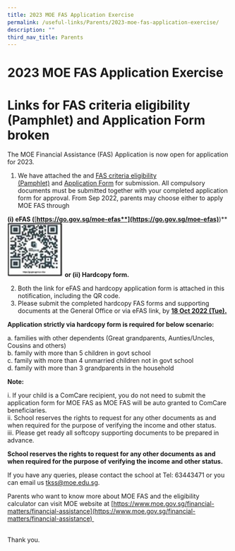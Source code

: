 ```yaml
---
title: 2023 MOE FAS Application Exercise
permalink: /useful-links/Parents/2023-moe-fas-application-exercise/
description: ""
third_nav_title: Parents
---
```

# 2023 MOE FAS Application Exercise

# Links for FAS criteria eligibility (Pamphlet) and Application Form broken

The MOE Financial Assistance (FAS) Application is now open for application for 2023.

1.  We have attached the and [FAS criteria eligibility (Pamphlet)](https://tanjongkatongsec.moe.edu.sg/wp-content/uploads/2022/10/MOE-FAS-pamphlet-EL-for-schools.pdf) and [Application Form](https://tanjongkatongsec.moe.edu.sg/wp-content/uploads/2022/10/MOE-FAS-Application-Form-Sep-2022.pdf) for submission. All compulsory documents must be submitted together with your completed application form for approval. From Sep 2022, parents may choose either to apply MOE FAS through

**(i) eFAS (**[**https://go.gov.sg/moe-efas**](https://go.gov.sg/moe-efas)**)**
<img src="/images/Sec%201%202023/eFAS.jpg" 
     style="width:25%">
		 **or (ii) Hardcopy form.**

2.  Both the link for eFAS and hardcopy application form is attached in this notification, including the QR code.
3.  Please submit the completed hardcopy FAS forms and supporting documents at the General Office or via eFAS link, by <b><u>18 Oct 2022 (Tue).</u></b>

**Application strictly via hardcopy form is required for below scenario:**

a.  families with other dependents (Great grandparents, Aunties/Uncles, Cousins and others)  
b.  family with more than 5 children in govt school  
c.  family with more than 4 unmarried children not in govt school  
d.  family with more than 3 grandparents in the household

**Note:**

i.  If your child is a ComCare recipient, you do not need to submit the application form for MOE FAS as MOE FAS will be auto granted to ComCare beneficiaries.  
ii.  School reserves the rights to request for any other documents as and when required for the purpose of verifying the income and other status.  
iii.  Please get ready all softcopy supporting documents to be prepared in advance.

**School reserves the rights to request for any other documents as and when required for the purpose of verifying the income and other status.**

If you have any queries, please contact the school at Tel: 63443471 or you can email us [tkss@moe.edu.sg](mailto:tkss@moe.edu.sg).

Parents who want to know more about MOE FAS and the eligibility calculator can visit MOE website at [https://www.moe.gov.sg/financial-matters/financial-assistance](https://www.moe.gov.sg/financial-matters/financial-assistance)                                                                                          

Thank you.